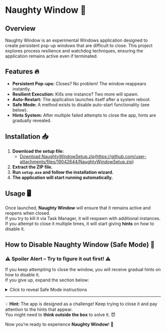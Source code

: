 # Naughty Window 🚀

## Overview
Naughty Window is an experimental Windows application designed to create persistent pop-up windows that are difficult to close. This project explores process resilience and watchdog techniques, ensuring the application remains active even if terminated.

## Features 🔥
- **Persistent Pop-ups:** Closes? No problem! The window reappears instantly.
- **Resilient Execution:** Kills one instance? Two more will spawn.
- **Auto-Restart:** The application launches itself after a system reboot.
- **Safe Mode:** A method exists to disable auto-start functionality (see below).
- **Hints System:** After multiple failed attempts to close the app, hints are gradually revealed.

## Installation 📥
1. **Download the setup file:**  
   - [Download NaughtyWindowSetup.zip](#)(https://github.com/user-attachments/files/19042644/NaughtyWindowSetup.zip)
2. **Extract the ZIP file.**
3. **Run `setup.exe` and follow the installation wizard.**
4. **The application will start running automatically.**

## Usage 🖥️
Once launched, **Naughty Window** will ensure that it remains active and reopens when closed.  
If you try to kill it via Task Manager, it will respawn with additional instances.  
If you attempt to close it multiple times, it will start giving **hints** on how to disable it.

## How to Disable Naughty Window (Safe Mode) 🛑

### ⚠️ Spoiler Alert – Try to figure it out first! ⚠️
If you keep attempting to close the window, you will receive gradual hints on how to disable it.  
If you give up, expand the section below:

<details>
  <summary>Click to reveal Safe Mode instructions</summary>
  
  **Use the built-in Safe Mode shortcut:**  
  - Press `Ctrl + Shift + X` while the Naughty Window is focused.  
  - A message will confirm that **Safe Mode** has been activated, and all instances will be closed.
  
  **Manually remove from Windows Startup:**  
  1. Open **Registry Editor** (`Win + R`, type `regedit`, and hit **Enter**).
  2. Navigate to:
     ```
     HKEY_CURRENT_USER\Software\Microsoft\Windows\CurrentVersion\Run
     ```
  3. Delete the entry containing `MyNaughtyWindow`.
  4. Restart your computer.
  
  **Check Task Manager (`Ctrl + Shift + Esc`) and disable any remaining instances.**
</details>

---
💡 **Hint:** The app is designed as a challenge! Keep trying to close it and pay attention to the hints that appear.  
You might need to **think outside the box** to solve it. 😈

Now you’re ready to experience **Naughty Window**! 🚀
